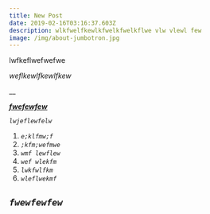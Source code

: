 ```yaml
---
title: New Post
date: 2019-02-16T03:16:37.603Z
description: wlkfwelfkewlkfwelkfwelkflwe vlw vlewl few
image: /img/about-jumbotron.jpg
---
```

lwfkeflwefwefwe

_weflkewlfkewlfkew_

__

__[_fwefewfew_](fwefewfew)__

_`lwjeflewfelw`_

1. _`e;klfmw;f`_
2. _`;kfm;wefmwe`_
3. _`wmf lewflew`_
4. _`wef wlekfm`_
5. _`lwkfwlfkm`_
6. _`wleflwekmf`_

## _`fwewfewfew`_
